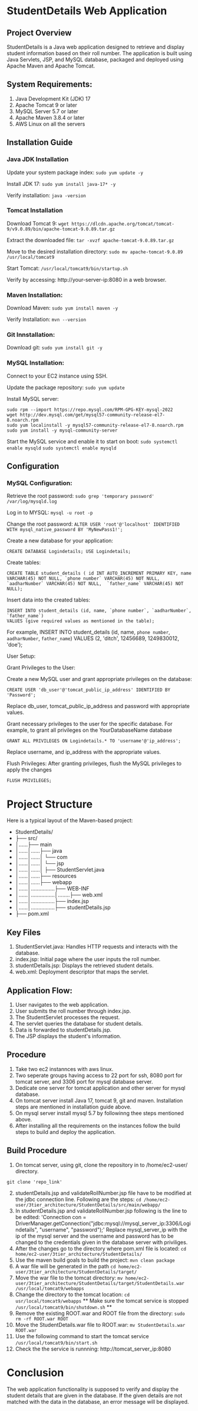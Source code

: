 # StudentDetails Web Application

## Project Overview
StudentDetails is a Java web application designed to retrieve and display student information based on their roll number. The application is built using Java Servlets, JSP, and MySQL database, packaged and deployed using Apache Maven and Apache Tomcat.

## System Requirements:
1. Java Development Kit (JDK) 17
2. Apache Tomcat 9 or later
3. MySQL Server 5.7 or later
4. Apache Maven 3.8.4 or later
5. AWS Linux on all the servers

## Installation Guide

### Java JDK Installation

Update your system package index: `sudo yum update -y`

Install JDK 17: `sudo yum install java-17* -y`

Verify installation: `java -version`

### Tomcat Installation

Download Tomcat 9: `wget https://dlcdn.apache.org/tomcat/tomcat-9/v9.0.89/bin/apache-tomcat-9.0.89.tar.gz`

Extract the downloaded file: `tar -xvzf apache-tomcat-9.0.89.tar.gz`

Move to the desired installation directory: `sudo mv apache-tomcat-9.0.89 /usr/local/tomcat9`

Start Tomcat: `/usr/local/tomcat9/bin/startup.sh`

Verify by accessing: http://your-server-ip:8080 in a web browser.

### Maven Installation:

Download Maven: `sudo yum install maven -y`

Verify Installation: `mvn --version` 

### Git Innstallation:

Download  git: `sudo yum install git -y` 

### MySQL Installation:

Connect to your EC2 instance using SSH.

Update the package repository: `sudo yum update`

Install MySQL server: 
```
sudo rpm --import https://repo.mysql.com/RPM-GPG-KEY-mysql-2022
wget http://dev.mysql.com/get/mysql57-community-release-el7-8.noarch.rpm
sudo yum localinstall -y mysql57-community-release-el7-8.noarch.rpm
sudo yum install -y mysql-community-server
```
Start the MySQL service and enable it to start on boot: `sudo systemctl enable mysqld` 
`sudo systemctl enable mysqld`

## Configuration

### MySQL Configuration:

Retrieve the root password: `sudo grep 'temporary password' /var/log/mysqld.log`

Log in to MYSQL: `mysql -u root -p`

Change the root password: `ALTER USER 'root'@'localhost' IDENTIFIED WITH mysql_native_password BY 'MyNewPass1!';`

Create a new database for your application: 
```
CREATE DATABASE Logindetails; USE Logindetails;
```
Create tables: 
```
CREATE TABLE student_details ( id INT AUTO_INCREMENT PRIMARY KEY, name VARCHAR(45) NOT NULL, `phone number` VARCHAR(45) NOT NULL,  `aadharNumber` VARCHAR(45) NOT NULL,  `father_name` VARCHAR(45) NOT NULL);
```
Insert data into the created tables: 
```
INSERT INTO student_details (id, name, `phone number`, `aadharNumber`, `father_name`) 
VALUES (give required values as mentioned in the table);
```
For example,
INSERT INTO student_details (id, name, `phone number`, `aadharNumber`, `father_name`) VALUES (2, 'ditch', 12456689, 1249830012, 'doe');

User Setup:

Grant Privileges to the User:

Create a new MySQL user and grant appropriate privileges on the database:  
```
CREATE USER 'db_user'@'tomcat_public_ip_address' IDENTIFIED BY 'Password';
```
Replace db_user, tomcat_public_ip_address and password with appropriate values.

Grant necessary privileges to the user for the specific database. For example, to grant all privileges on the YourDatabaseName database
```
GRANT ALL PRIVILEGES ON Logindetails.* TO 'username'@'ip_address';
```
Replace username, and ip_address with the appropriate values.

Flush Privileges:
After granting privileges, flush the MySQL privileges to apply the changes
```
FLUSH PRIVILEGES;
```
# Project Structure
Here is a typical layout of the Maven-based project:

- StudentDetails/
- ├── src/
- │......├── main
- │......│......├── java
- │......│......│   └── com
- │......│......│       └── jsp
- │......│......│           ├── StudentServlet.java
- │......│......├── resources
- │......│......├── webapp
- │......│................├── WEB-INF
- │......│................│........├── web.xml
- │......│................├── index.jsp
- │......│................├── studentDetails.jsp
- ├── pom.xml

## Key Files
1. StudentServlet.java: Handles HTTP requests and interacts with the database.
2. index.jsp: Initial page where the user inputs the roll number.
3. studentDetails.jsp: Displays the retrieved student details.
4. web.xml: Deployment descriptor that maps the servlet.

## Application Flow:
1. User navigates to the web application.
2. User submits the roll number through index.jsp.
3. The StudentServlet processes the request.
4. The servlet queries the database for student details.
5. Data is forwarded to studentDetails.jsp.
6. The JSP displays the student's information.

## Procedure

1. Take two ec2 instannces with aws linux.
2. Two seperate groups having access to 22 port for ssh, 8080 port for tomcat server, and 3306 port for mysql database server.
3. Dedicate one server for tomcat application and other server for mysql database.
4. On tomcat server install Java 17, tomcat 9, git and maven. Installation steps  are mentioned in installation guide above.
5. On mysql server install mysql 5.7 by followinng thee steps mentioned above.
6. After installing all the requirements on the instances follow the build steps to  build and deploy the application.

## Build Procedure
1. On tomcat server, using git, clone the repository in to /home/ec2-user/ directory.
 ```
git clone 'repo_link'
```
2. studentDetails.jsp and validateRollNumber.jsp file have to be modified at the jdbc connection line. Following are the steps: `cd /home/ec2-user/3tier_architecture/StudentDetails/src/main/webapp/`
3. In studentDetails.jsp and validateRollNumber.jsp following is the line to  be edited: 'Connection con = DriverManager.getConnection("jdbc:mysql://mysql_server_ip:3306/Logindetails", "username", "password");' 
Replace mysql_server_ip with the ip of the mysql  server and the username and password has to be changed to the credentials given in the database server with priviliges.
4. After the changes go to the directory where pom.xml file  is located: `cd home/ec2-user/3tier_architecture/StudentDetails/`
5. Use the maven build  goals to build the project: `mvn clean package`
6. A war file will be generated in the path `cd home/ec2-user/3tier_architecture/StudentDetails/target/`
7. Move the war file to the tomcat directory: `mv home/ec2-user/3tier_architecture/StudentDetails/target/StudentDetails.war /usr/local/tomcat9/webapps`
8. Change the directory to  the tomcat location: `cd usr/local/tomcat9/webapps`
** Make sure the tomcat service is stopped `/usr/local/tomcat9/bin/shutdown.sh` **
10. Remove the existing ROOT.war and ROOT file from the directory: `sudo rm -rf ROOT.war ROOT`
11. Move the StudentDetails.war file to  ROOT.war: `mv StudentDetails.war ROOT.war`
12. Use  the following command to start the tomcat service `/usr/local/tomcat9/bin/start.sh`
13. Check  the the service is runnning: http://tomcat_server_ip:8080 

# Conclusion

The web application functionality is supposed to verify and display the student details that are given in the database. If the given details are not matched with the data in the database, an error message will be displayed.
